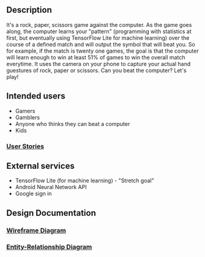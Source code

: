 ## Description

It's a rock, paper, scissors game against the computer.  As the game goes along, the computer learns your "pattern" (programming with statistics at first, but eventually using TensorFlow Lite for machine learning) over the course of a defined match and will output the symbol that will beat you.  So for example, if the match is twenty one games, the goal is that the computer will learn enough to win at least 51% of games to win the overall match everytime.  It uses the camera on your phone to capture your actual hand guestures of rock, paper or scissors.  Can you beat the computer?  Let's play!

## Intended users

* Gamers
* Gamblers
* Anyone who thinks they can beat a computer
* Kids
### [User Stories](user-stories.md)

## External services

* TensorFlow Lite (for machine learning) - "Stretch goal"
* Android Neural Network API
* Google sign in

## Design Documentation

### [Wireframe Diagram](wireframe.md)

### [Entity-Relationship Diagram](erd.md)
